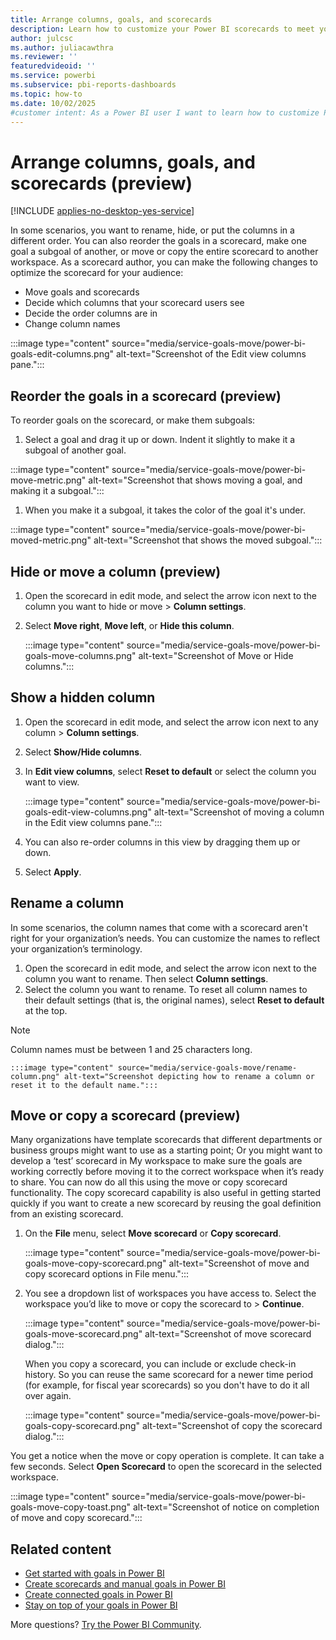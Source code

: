 ```yaml
---
title: Arrange columns, goals, and scorecards
description: Learn how to customize your Power BI scorecards to meet your teams' needs by arranging columns, goals, and scorecards effectively for your team.
author: julcsc
ms.author: juliacawthra
ms.reviewer: ''
featuredvideoid: ''
ms.service: powerbi
ms.subservice: pbi-reports-dashboards
ms.topic: how-to
ms.date: 10/02/2025
#customer intent: As a Power BI user I want to learn how to customize Power BI scorecards.
---
```

# Arrange columns, goals, and scorecards (preview)

[!INCLUDE [applies-no-desktop-yes-service](../includes/applies-no-desktop-yes-service.md)]

In some scenarios, you want to rename, hide, or put the columns in a different order. You can also reorder the goals in a scorecard, make one goal a subgoal of another, or move or copy the entire scorecard to another workspace. As a scorecard author, you can make the following changes to optimize the scorecard for your audience:

- Move goals and scorecards
- Decide which columns that your scorecard users see
- Decide the order columns are in
- Change column names

:::image type="content" source="media/service-goals-move/power-bi-goals-edit-columns.png" alt-text="Screenshot of the Edit view columns pane.":::

## Reorder the goals in a scorecard (preview)

To reorder goals on the scorecard, or make them subgoals:

1. Select a goal and drag it up or down. Indent it slightly to make it a subgoal of another goal.

  :::image type="content" source="media/service-goals-move/power-bi-move-metric.png" alt-text="Screenshot that shows moving a goal, and making it a subgoal.":::

1. When you make it a subgoal, it takes the color of the goal it's under.

  :::image type="content" source="media/service-goals-move/power-bi-moved-metric.png" alt-text="Screenshot that shows the moved subgoal.":::

## Hide or move a column (preview)

1. Open the scorecard in edit mode, and select the arrow icon next to the column you want to hide or move > **Column settings**.
1. Select **Move right**, **Move left**, or **Hide this column**.

    :::image type="content" source="media/service-goals-move/power-bi-goals-move-columns.png" alt-text="Screenshot of Move or Hide columns.":::

## Show a hidden column

1. Open the scorecard in edit mode, and select the arrow icon next to any column > **Column settings**.
1. Select **Show/Hide columns**.
1. In **Edit view columns**, select **Reset to default** or select the column you want to view.

    :::image type="content" source="media/service-goals-move/power-bi-goals-edit-view-columns.png" alt-text="Screenshot of moving a column in the Edit view columns pane.":::

1. You can also re-order columns in this view by dragging them up or down.
1. Select **Apply**.

## Rename a column

In some scenarios, the column names that come with a scorecard aren't right for your organization’s needs. You can customize the names to reflect your organization’s terminology.

1. Open the scorecard in edit mode, and select the arrow icon next to the column you want to rename. Then select **Column settings**.
1. Select the column you want to rename. To reset all column names to their default settings (that is, the original names), select **Reset to default** at the top.

> [!NOTE]
> Column names must be between 1 and 25 characters long.

    :::image type="content" source="media/service-goals-move/rename-column.png" alt-text="Screenshot depicting how to rename a column or reset it to the default name.":::

## Move or copy a scorecard (preview)

Many organizations have template scorecards that different departments or business groups might want to use as a starting point; Or you might want to develop a ‘test’ scorecard in My workspace to make sure the goals are working correctly before moving it to the correct workspace when it’s ready to share. You can now do all this using the move or copy scorecard functionality. The copy scorecard capability is also useful in getting started quickly if you want to create a new scorecard by reusing the goal definition from an existing scorecard.

1. On the **File** menu, select **Move scorecard** or **Copy scorecard**.

    :::image type="content" source="media/service-goals-move/power-bi-goals-move-copy-scorecard.png" alt-text="Screenshot of move and copy scorecard options in File menu.":::

1. You see a dropdown list of workspaces you have access to. Select the workspace you’d like to move or copy the scorecard to > **Continue**.

    :::image type="content" source="media/service-goals-move/power-bi-goals-move-scorecard.png" alt-text="Screenshot of move scorecard dialog.":::

    When you copy a scorecard, you can include or exclude check-in history. So you can reuse the same scorecard for a newer time period (for example, for fiscal year scorecards) so you don't have to do it all over again.

    :::image type="content" source="media/service-goals-move/power-bi-goals-copy-scorecard.png" alt-text="Screenshot of copy the scorecard dialog.":::

 You get a notice when the move or copy operation is complete. It can take a few seconds. Select **Open Scorecard** to open the scorecard in the selected workspace.

:::image type="content" source="media/service-goals-move/power-bi-goals-move-copy-toast.png" alt-text="Screenshot of notice on completion of move and copy scorecard.":::

## Related content

- [Get started with goals in Power BI](service-goals-introduction.md)
- [Create scorecards and manual goals in Power BI](service-goals-create.md)
- [Create connected goals in Power BI](service-goals-create-connected.md)
- [Stay on top of your goals in Power BI](service-goals-check-in.md)

More questions? [Try the Power BI Community](https://community.powerbi.com/).
